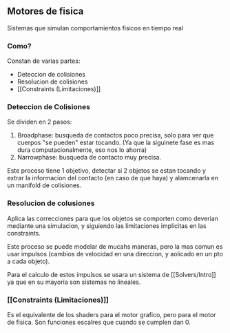 ## Motores de fisica
Sistemas que simulan comportamientos fisicos en tiempo real

### Como?
Constan de varias partes:
- Deteccion de colisiones
- Resolucion de colisiones
- [[Constraints (Limitaciones)]]


### Deteccion de Colisiones
Se dividen en 2 pasos:
1) Broadphase: busqueda de contactos poco precisa, solo para ver que cuerpos "se pueden" estar tocando. (Ya que la siguinete fase es mas dura computacionalmente, eso nos lo ahorra)
2) Narrowphase: busqueda de contacto muy precisa.

Este proceso tiene 1 objetivo, detectar si 2 objetos se estan tocando y extrar la informacion del contacto (en caso de que haya) y alamcenarla en un manifold de colisiones.


### Resolucion de colusiones
Aplica las correcciones para que los objetos se comporten como deverian mediante una simulacion, y siguiendo las limitaciones implicitas en las constraints.

Este proceso se puede modelar de mucahs maneras, pero la mas comun es usar impulsos (cambios de velocidad en una direccion, y aolicado en un pto a cada objeto).

Para el calculo de estos impulsos se usara un sistema de [[Solvers/Intro]] ya que en su mayoria son sistemas no lineales.

### [[Constraints (Limitaciones)]]
Es el equivalente de los shaders para el motor grafico, pero para el motor de fisica.
Son funciones escalres que cuando se cumplen dan 0.